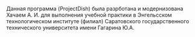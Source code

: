 Данная программа (ProjectDish) была разрботана и модернизована Хачаем А. И. для выполнения учебной практики в Энгельсском технологическом институте (филиал) Саратовского государственного технического университета имени Гагарина Ю.А. 
